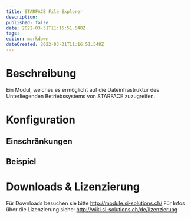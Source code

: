 ```yaml
---
title: STARFACE File Explorer
description: 
published: false
date: 2022-03-31T11:16:51.548Z
tags: 
editor: markdown
dateCreated: 2022-03-31T11:16:51.548Z
---
```


# Beschreibung
Ein Modul, welches es ermöglicht auf die Dateinfrastruktur des Unterliegenden Betriebssystems von STARFACE zuzugreifen.

# Konfiguration

## Einschränkungen

## Beispiel

# Downloads & Lizenzierung
Für Downloads besuchen sie bitte http://module.si-solutions.ch/
Für Infos über die Lizenzierung siehe: http://wiki.si-solutions.ch/de/lizenzierung